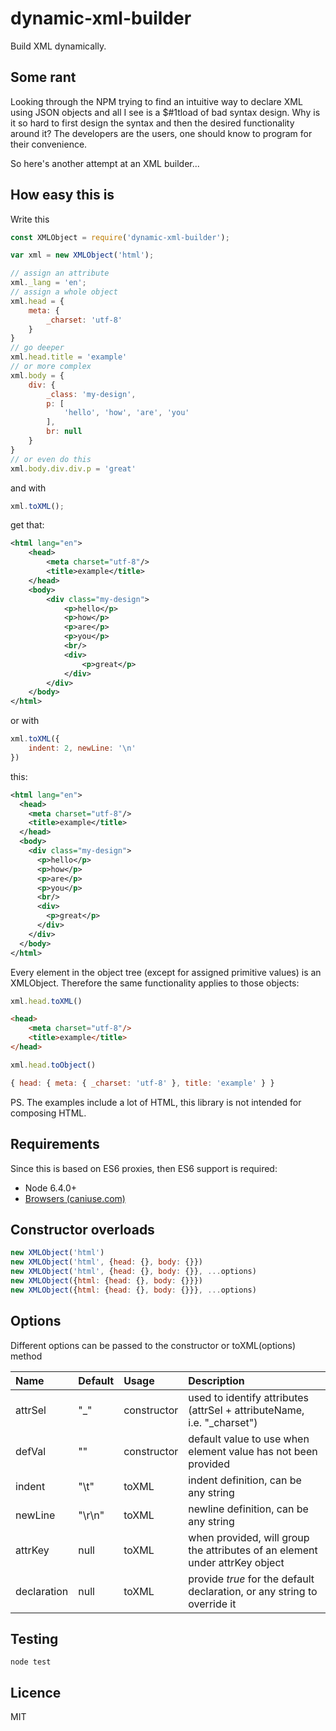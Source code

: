 dynamic-xml-builder
====

Build XML dynamically.

## Some rant

Looking through the NPM trying to find an intuitive way to declare XML using JSON objects and all I see is a $#1tload of bad syntax design. Why is it so hard to first design the syntax and then the desired functionality around it? The developers are the users, one should know to program for their convenience.

So here's another attempt at an XML builder...

## How easy this is
Write this
```js
const XMLObject = require('dynamic-xml-builder');

var xml = new XMLObject('html');

// assign an attribute
xml._lang = 'en';
// assign a whole object
xml.head = {
    meta: {
        _charset: 'utf-8'
    }
}
// go deeper
xml.head.title = 'example'
// or more complex
xml.body = {
    div: {
        _class: 'my-design',
        p: [
            'hello', 'how', 'are', 'you'
        ],
        br: null
    }
}
// or even do this
xml.body.div.div.p = 'great'
```
and with
```js
xml.toXML();
```
get that:
```xml
<html lang="en">
	<head>
		<meta charset="utf-8"/>
		<title>example</title>
	</head>
	<body>
		<div class="my-design">
			<p>hello</p>
			<p>how</p>
			<p>are</p>
			<p>you</p>
			<br/>
			<div>
				<p>great</p>
			</div>
		</div>
	</body>
</html>
```
or with
```js
xml.toXML({
    indent: 2, newLine: '\n'
})
```
this:
```xml
<html lang="en">
  <head>
    <meta charset="utf-8"/>
    <title>example</title>
  </head>
  <body>
    <div class="my-design">
      <p>hello</p>
      <p>how</p>
      <p>are</p>
      <p>you</p>
      <br/>
      <div>
        <p>great</p>
      </div>
    </div>
  </body>
</html>
```

Every element in the object tree (except for assigned primitive values) is an XMLObject. Therefore the same functionality applies to those objects:
```js
xml.head.toXML()
```
```html
<head>
    <meta charset="utf-8"/>
    <title>example</title>
</head>
```
```js
xml.head.toObject()
```
```js
{ head: { meta: { _charset: 'utf-8' }, title: 'example' } }
```

PS. The examples include a lot of HTML, this library is not intended for composing HTML.

## Requirements

Since this is based on ES6 proxies, then ES6 support is required:

* Node 6.4.0+
* [Browsers (caniuse.com)](https://caniuse.com/#search=Proxy)

## Constructor overloads
```js
new XMLObject('html')
new XMLObject('html', {head: {}, body: {}})
new XMLObject('html', {head: {}, body: {}}, ...options)
new XMLObject({html: {head: {}, body: {}}})
new XMLObject({html: {head: {}, body: {}}}, ...options)
```

## Options

Different options can be passed to the constructor or toXML(options) method

Name|Default|Usage|Description
:--|:--|:--|:--
attrSel|"_"|constructor|used to identify attributes (attrSel + attributeName, i.e. "_charset")
defVal|""|constructor|default value to use when element value has not been provided
indent|"\t"|toXML|indent definition, can be any string
newLine|"\r\n"|toXML|newline definition, can be any string
attrKey|null|toXML|when provided, will group the attributes of an element under attrKey object
declaration|null|toXML|provide *true* for the default declaration, or any string to override it

## Testing
```
node test
```

## Licence

MIT

